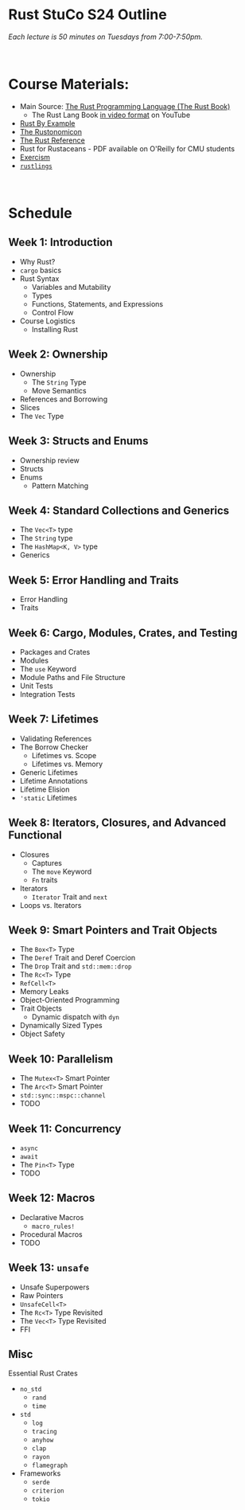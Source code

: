 # Rust StuCo S24 Outline

_Each lecture is 50 minutes on Tuesdays from 7:00-7:50pm._


</br>

# Course Materials:
- Main Source: [The Rust Programming Language (The Rust Book)](https://doc.rust-lang.org/book/)
    - The Rust Lang Book [in video format](https://www.youtube.com/playlist?list=PLai5B987bZ9CoVR-QEIN9foz4QCJ0H2Y8) on YouTube
- [Rust By Example](https://doc.rust-lang.org/rust-by-example/index.html)
- [The Rustonomicon](https://doc.rust-lang.org/nomicon/)
- [The Rust Reference](https://doc.rust-lang.org/reference/index.html)
- Rust for Rustaceans - PDF available on O'Reilly for CMU students
- [Exercism](https://exercism.org/tracks/rust)
- [`rustlings`](https://github.com/rust-lang/rustlings)

</br>


# **Schedule**


## Week 1: Introduction
- Why Rust?
- `cargo` basics
- Rust Syntax
    - Variables and Mutability
    - Types
    - Functions, Statements, and Expressions
    - Control Flow
- Course Logistics
    - Installing Rust


## Week 2: Ownership
- Ownership
    - The `String` Type
    - Move Semantics
- References and Borrowing
- Slices
- The `Vec` Type


## Week 3: Structs and Enums
- Ownership review
- Structs
- Enums
    - Pattern Matching


## Week 4: Standard Collections and Generics
- The `Vec<T>` type
- The `String` type
- The `HashMap<K, V>` type
- Generics


## Week 5: Error Handling and Traits
- Error Handling
- Traits


## Week 6: Cargo, Modules, Crates, and Testing
- Packages and Crates
- Modules
- The `use` Keyword
- Module Paths and File Structure
- Unit Tests
- Integration Tests


## Week 7: Lifetimes
- Validating References
- The Borrow Checker
    - Lifetimes vs. Scope
    - Lifetimes vs. Memory
- Generic Lifetimes
- Lifetime Annotations
- Lifetime Elision
- `'static` Lifetimes


## Week 8: Iterators, Closures, and Advanced Functional
- Closures
    - Captures
    - The `move` Keyword
    - `Fn` traits
- Iterators
    - `Iterator` Trait and `next`
- Loops vs. Iterators


## Week 9: Smart Pointers and Trait Objects
- The `Box<T>` Type
- The `Deref` Trait and Deref Coercion
- The `Drop` Trait and `std::mem::drop`
- The `Rc<T>` Type
- `RefCell<T>`
- Memory Leaks
- Object-Oriented Programming
- Trait Objects
    - Dynamic dispatch with `dyn`
- Dynamically Sized Types
- Object Safety


## Week 10: Parallelism
- The `Mutex<T>` Smart Pointer
- The `Arc<T>` Smart Pointer
- `std::sync::mspc::channel`
- TODO


## Week 11: Concurrency
- `async`
- `await`
- The `Pin<T>` Type
- TODO


## Week 12: Macros
- Declarative Macros
    - `macro_rules!`
- Procedural Macros
- TODO


## Week 13: `unsafe`
- Unsafe Superpowers
- Raw Pointers
- `UnsafeCell<T>`
- The `Rc<T>` Type Revisited
- The `Vec<T>` Type Revisited
- FFI


## Misc
Essential Rust Crates
- `no_std`
    - `rand`
    - `time`
- `std`
    - `log`
    - `tracing`
    - `anyhow`
    - `clap`
    - `rayon`
    - `flamegraph`
- Frameworks
    - `serde`
    - `criterion`
    - `tokio`